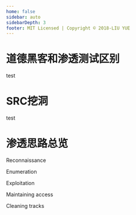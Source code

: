 ```yaml
---
home: false
sidebar: auto
sidebarDepth: 3
footer: MIT Licensed | Copyright © 2018-LIU YUE
---
```


# 道德黑客和渗透测试区别

test

# SRC挖洞

test

# 渗透思路总览

Reconnaissance 

Enumeration 

Exploitation 

Maintaining access 

Cleaning tracks

